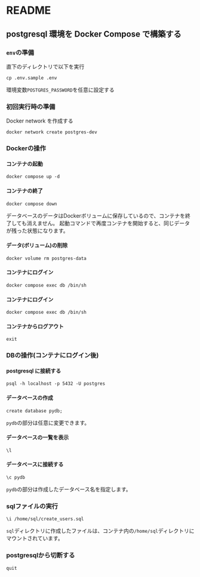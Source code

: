 # README

## postgresql 環境を Docker Compose で構築する

### `env`の準備

直下のディレクトリで以下を実行

`cp .env.sample .env`

環境変数`POSTGRES_PASSWORD`を任意に設定する

### 初回実行時の準備

Docker network を作成する

`docker network create postgres-dev`

### Dockerの操作

#### コンテナの起動

`docker compose up -d`

#### コンテナの終了

`docker compose down`

データベースのデータはDockerボリュームに保存しているので、コンテナを終了しても消えません。
起動コマンドで再度コンテナを開始すると、同じデータが残った状態になります。

#### データ(ボリューム)の削除

`docker volume rm postgres-data`

#### コンテナにログイン

`docker compose exec db /bin/sh`

#### コンテナにログイン

`docker compose exec db /bin/sh`

#### コンテナからログアウト

`exit`

### DBの操作(コンテナにログイン後)

#### postgresql に接続する

`psql -h localhost -p 5432 -U postgres`

#### データベースの作成

`create database pydb;`

`pydb`の部分は任意に変更できます。

#### データベースの一覧を表示

`\l`

#### データベースに接続する

`\c pydb`

`pydb`の部分は作成したデータベース名を指定します。

### sqlファイルの実行

`\i /home/sql/create_users.sql`

`sql`ディレクトリに作成したファイルは、コンテナ内の`/home/sql`ディレクトリにマウントされています。

### postgresqlから切断する

`quit`
